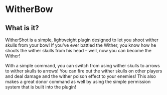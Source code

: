 WitherBow
=========

What is it?
-----------
WitherShot is a simple, lightweight plugin designed to let you shoot wither skulls from your bow! If you've ever battled the Wither, you know how he shoots the wither skulls from his head – well, now you can become the Wither!

With a simple command, you can switch from using wither skulls to arrows to wither skulls to arrows! You can fire out the wither skulls on other players and deal damage and the wither poison effect to your enemies! This also makes a great donor command as well by using the simple permission system that is built into the plugin!

